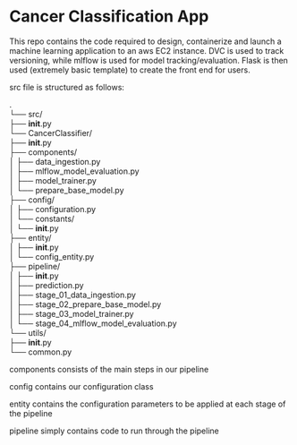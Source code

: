 # Cancer Classification App

This repo contains the code required to design, containerize and launch a machine learning application to an aws EC2 instance. DVC is used to track versioning, while mlflow is used for model tracking/evaluation. Flask is then used (extremely basic template) to create the front end for users.

src file is structured as follows:

.<br>
└── src/<br>
    ├── __init__.py <br>
    └── CancerClassifier/<br>
        ├── __init__.py<br>
        ├── components/<br>
        │   ├── data_ingestion.py<br>
        │   ├── mlflow_model_evaluation.py<br>
        │   ├── model_trainer.py<br>
        │   └── prepare_base_model.py<br>
        ├── config/<br>
        │   ├── configuration.py<br>
        │   └── constants/<br>
        │       └── __init__.py<br>
        ├── entity/<br>
        │   ├── __init__.py<br>
        │   └── config_entity.py <br>
        ├── pipeline/<br>
        │   ├── __init__.py<br>
        │   ├── prediction.py<br>
        │   ├── stage_01_data_ingestion.py<br>
        │   ├── stage_02_prepare_base_model.py<br>
        │   ├── stage_03_model_trainer.py<br>
        │   └── stage_04_mlflow_model_evaluation.py<br>
        └── utils/<br>
            ├── __init__.py<br>
            └── common.py<br>

components consists of the main steps in our pipeline

config contains our configuration class

entity contains the configuration parameters to be applied at each stage of the pipeline

pipeline simply contains code to run through the pipeline

